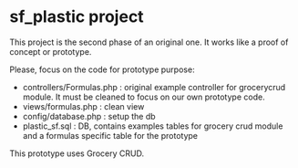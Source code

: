 sf_plastic project
==================
This project is the second phase of an original one. It works like a proof of concept or prototype.

Please, focus on the code for prototype purpose:
* controllers/Formulas.php : original example controller for grocerycrud module. It must be cleaned to focus on our own prototype code.
* views/formulas.php : clean view
* config/database.php : setup the db
* plastic_sf.sql : DB, contains examples tables for grocery crud module and a formulas specific table for the prototype

This  prototype uses Grocery CRUD.
